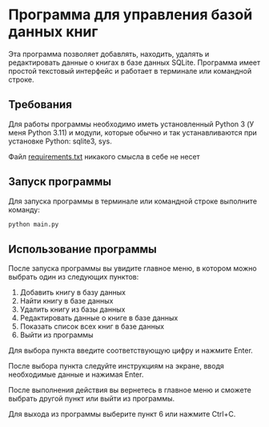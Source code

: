 # Программа для управления базой данных книг

Эта программа позволяет добавлять, находить, удалять и редактировать данные о книгах в базе данных SQLite. Программа
имеет простой текстовый интерфейс и работает в терминале или командной строке.

## Требования

Для работы программы необходимо иметь установленный Python 3 (У меня Python 3.11) и модули, которые обычно и так устанавливаются при установке Python: sqlite3, sys.

Файл [requirements.txt](requirements.txt) никакого смысла в себе не несет

## Запуск программы

Для запуска программы в терминале или командной строке выполните команду:

```bash
python main.py
```

## Использование программы

После запуска программы вы увидите главное меню, в котором можно выбрать один из следующих пунктов:

1. Добавить книгу в базу данных
2. Найти книгу в базе данных
3. Удалить книгу из базы данных
4. Редактировать данные о книге в базе данных
5. Показать список всех книг в базе данных
6. Выйти из программы

Для выбора пункта введите соответствующую цифру и нажмите Enter.

После выбора пункта следуйте инструкциям на экране, вводя необходимые данные и нажимая Enter.

После выполнения действия вы вернетесь в главное меню и сможете выбрать другой пункт или выйти из программы.

Для выхода из программы выберите пункт 6 или нажмите Ctrl+C.